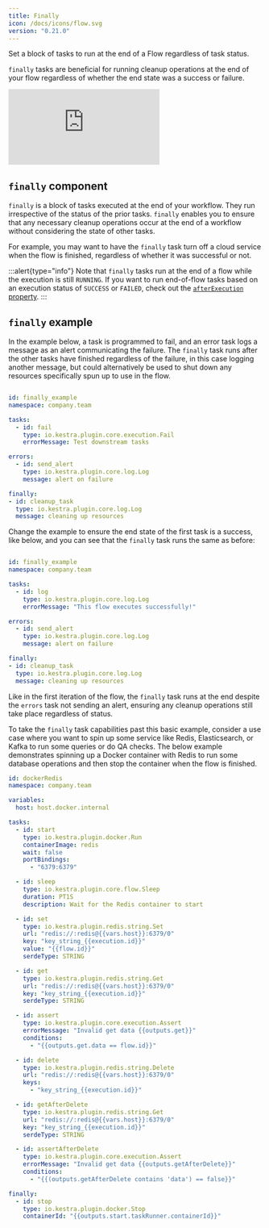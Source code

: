 ```yaml
---
title: Finally
icon: /docs/icons/flow.svg
version: "0.21.0"
---
```


Set a block of tasks to run at the end of a Flow regardless of task status.

`finally` tasks are beneficial for running cleanup operations at the end of your flow regardless of whether the end state was a success or failure.

<div class="video-container">
    <iframe src="https://www.youtube.com/embed/os9_WY4-9o8?si=cB0c1HksxZtDQ5GB" title="YouTube video player" frameborder="0" allow="accelerometer; autoplay; clipboard-write; encrypted-media; gyroscope; picture-in-picture; web-share" referrerpolicy="strict-origin-when-cross-origin" allowfullscreen></iframe>
</div>

## `finally` component

`finally` is a block of tasks executed at the end of your workflow. They run irrespective of the status of the prior tasks. `finally` enables you to ensure that any necessary cleanup operations occur at the end of a workflow without considering the state of other tasks.

For example, you may want to have the `finally` task turn off a cloud service when the flow is finished, regardless of whether it was successful or not.

:::alert{type="info"}
Note that `finally` tasks run at the end of a flow while the execution is still `RUNNING`. If you want to run end-of-flow tasks based on an execution status of `SUCCESS` or `FAILED`, check out the [`afterExecution` property](20.afterexecution.md).
:::


## `finally` example

In the example below, a task is programmed to fail, and an error task logs a message as an alert communicating the failure. The `finally` task runs after the other tasks have finished regardless of the failure, in this case logging another message, but could alternatively be used to shut down any resources specifically spun up to use in the flow.

```yaml

id: finally_example
namespace: company.team

tasks:
  - id: fail
    type: io.kestra.plugin.core.execution.Fail
    errorMessage: Test downstream tasks

errors:
  - id: send_alert
    type: io.kestra.plugin.core.log.Log
    message: alert on failure

finally:
- id: cleanup_task
  type: io.kestra.plugin.core.log.Log
  message: cleaning up resources
```

Change the example to ensure the end state of the first task is a success, like below, and you can see that the `finally` task runs the same as before:

```yaml

id: finally_example
namespace: company.team

tasks:
  - id: log
    type: io.kestra.plugin.core.log.Log
    errorMessage: "This flow executes successfully!"

errors:
  - id: send_alert
    type: io.kestra.plugin.core.log.Log
    message: alert on failure

finally:
- id: cleanup_task
  type: io.kestra.plugin.core.log.Log
  message: cleaning up resources
```

Like in the first iteration of the flow, the `finally` task runs at the end despite the `errors` task not sending an alert, ensuring any cleanup operations still take place regardless of status.

To take the `finally` task capabilities past this basic example, consider a use case where you want to spin up some service like Redis, Elasticsearch, or Kafka to run some queries or do QA checks. The below example demonstrates spinning up a Docker container with Redis to run some database operations and then stop the container when the flow is finished.

```yaml
id: dockerRedis
namespace: company.team

variables:
  host: host.docker.internal

tasks:
  - id: start
    type: io.kestra.plugin.docker.Run
    containerImage: redis
    wait: false
    portBindings:
      - "6379:6379"

  - id: sleep
    type: io.kestra.plugin.core.flow.Sleep
    duration: PT1S
    description: Wait for the Redis container to start

  - id: set
    type: io.kestra.plugin.redis.string.Set
    url: "redis://:redis@{{vars.host}}:6379/0"
    key: "key_string_{{execution.id}}"
    value: "{{flow.id}}"
    serdeType: STRING

  - id: get
    type: io.kestra.plugin.redis.string.Get
    url: "redis://:redis@{{vars.host}}:6379/0"
    key: "key_string_{{execution.id}}"
    serdeType: STRING

  - id: assert
    type: io.kestra.plugin.core.execution.Assert
    errorMessage: "Invalid get data {{outputs.get}}"
    conditions:
      - "{{outputs.get.data == flow.id}}"

  - id: delete
    type: io.kestra.plugin.redis.string.Delete
    url: "redis://:redis@{{vars.host}}:6379/0"
    keys:
      - "key_string_{{execution.id}}"

  - id: getAfterDelete
    type: io.kestra.plugin.redis.string.Get
    url: "redis://:redis@{{vars.host}}:6379/0"
    key: "key_string_{{execution.id}}"
    serdeType: STRING

  - id: assertAfterDelete
    type: io.kestra.plugin.core.execution.Assert
    errorMessage: "Invalid get data {{outputs.getAfterDelete}}"
    conditions:
      - "{{(outputs.getAfterDelete contains 'data') == false}}"

finally:
  - id: stop
    type: io.kestra.plugin.docker.Stop
    containerId: "{{outputs.start.taskRunner.containerId}}"
```
